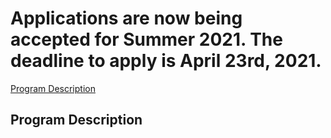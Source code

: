# Applications are now being accepted for Summer 2021. The deadline to apply is April 23rd, 2021.

[Program Description](Program-Description.md)

<h2>Program Description</h2>
